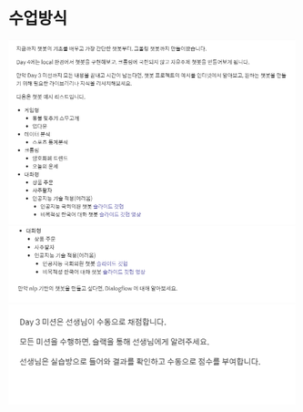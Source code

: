 # 수업방식
![예습 챗봇 프로젝트 준비 01](images/예습%20챗봇%20프로젝트%20준비%2001.png)
![예습 챗봇 프로젝트 준비 02](images/예습%20챗봇%20프로젝트%20준비%2002.png)
![필독 day 3 미션 수행 방식 안내](images/필독%20day%203%20미션%20수행%20방식%20안내.png)